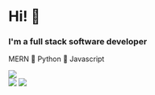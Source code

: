 <h1>Hi! 👋</h1>
<h3>I'm a full stack software developer</h3>
<p>MERN 🖤 Python 🖤 Javascript</p>
<img src="https://github-profile-trophy.vercel.app/?username=RobzLegz&theme=dracula" />
<div display="flex">
  <img src="https://github-readme-stats.vercel.app/api?username=RobzLegz&show_icons=true&theme=dracula" />
  <img src="https://github-readme-stats.vercel.app/api/top-langs/?username=RobzLegz&layout=compact&show_icons=true&theme=dracula" />
</div>
